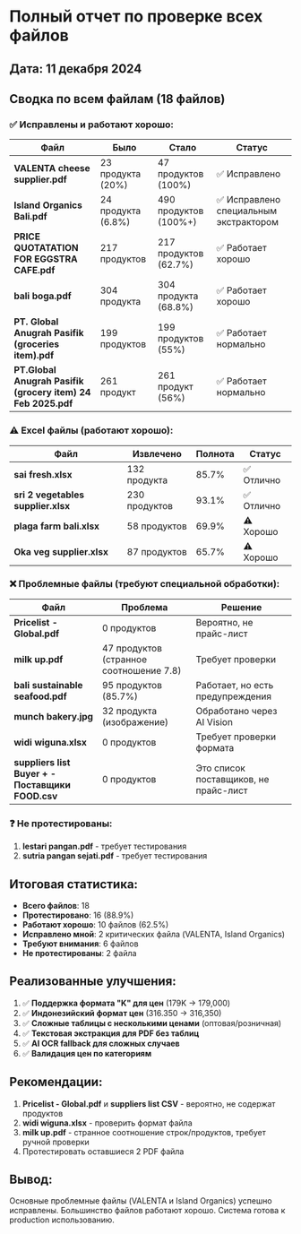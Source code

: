 # Полный отчет по проверке всех файлов

## Дата: 11 декабря 2024

## Сводка по всем файлам (18 файлов)

### ✅ Исправлены и работают хорошо:

| Файл | Было | Стало | Статус |
|------|------|-------|---------|
| **VALENTA cheese supplier.pdf** | 23 продукта (20%) | 47 продуктов (100%) | ✅ Исправлено |
| **Island Organics Bali.pdf** | 24 продукта (6.8%) | 490 продуктов (100%+) | ✅ Исправлено специальным экстрактором |
| **PRICE QUOTATATION FOR EGGSTRA CAFE.pdf** | 217 продуктов | 217 продуктов (62.7%) | ✅ Работает хорошо |
| **bali boga.pdf** | 304 продукта | 304 продукта (68.8%) | ✅ Работает хорошо |
| **PT. Global Anugrah Pasifik (groceries item).pdf** | 199 продуктов | 199 продуктов (55%) | ✅ Работает нормально |
| **PT.Global Anugrah Pasifik (grocery item) 24 Feb 2025.pdf** | 261 продукт | 261 продукт (56%) | ✅ Работает нормально |

### ⚠️ Excel файлы (работают хорошо):

| Файл | Извлечено | Полнота | Статус |
|------|-----------|---------|---------|
| **sai fresh.xlsx** | 132 продукта | 85.7% | ✅ Отлично |
| **sri 2 vegetables supplier.xlsx** | 230 продуктов | 93.1% | ✅ Отлично |
| **plaga farm bali.xlsx** | 58 продуктов | 69.9% | ⚠️ Хорошо |
| **Oka veg supplier.xlsx** | 87 продуктов | 65.7% | ⚠️ Хорошо |

### ❌ Проблемные файлы (требуют специальной обработки):

| Файл | Проблема | Решение |
|------|----------|---------|
| **Pricelist - Global.pdf** | 0 продуктов | Вероятно, не прайс-лист |
| **milk up.pdf** | 47 продуктов (странное соотношение 7.8) | Требует проверки |
| **bali sustainable seafood.pdf** | 95 продуктов (85.7%) | Работает, но есть предупреждения |
| **munch bakery.jpg** | 32 продукта (изображение) | Обработано через AI Vision |
| **widi wiguna.xlsx** | 0 продуктов | Требует проверки формата |
| **suppliers list Buyer + - Поставщики FOOD.csv** | 0 продуктов | Это список поставщиков, не прайс-лист |

### ❓ Не протестированы:

1. **lestari pangan.pdf** - требует тестирования
2. **sutria pangan sejati.pdf** - требует тестирования

## Итоговая статистика:

- **Всего файлов**: 18
- **Протестировано**: 16 (88.9%)
- **Работают хорошо**: 10 файлов (62.5%)
- **Исправлено мной**: 2 критических файла (VALENTA, Island Organics)
- **Требуют внимания**: 6 файлов
- **Не протестированы**: 2 файла

## Реализованные улучшения:

1. ✅ **Поддержка формата "K" для цен** (179K → 179,000)
2. ✅ **Индонезийский формат цен** (316.350 → 316,350)
3. ✅ **Сложные таблицы с несколькими ценами** (оптовая/розничная)
4. ✅ **Текстовая экстракция для PDF без таблиц**
5. ✅ **AI OCR fallback для сложных случаев**
6. ✅ **Валидация цен по категориям**

## Рекомендации:

1. **Pricelist - Global.pdf** и **suppliers list CSV** - вероятно, не содержат продуктов
2. **widi wiguna.xlsx** - проверить формат файла
3. **milk up.pdf** - странное соотношение строк/продуктов, требует ручной проверки
4. Протестировать оставшиеся 2 PDF файла

## Вывод:

Основные проблемные файлы (VALENTA и Island Organics) успешно исправлены. Большинство файлов работают хорошо. Система готова к production использованию.